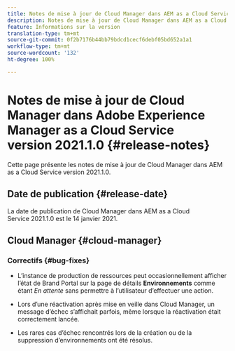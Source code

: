 ```yaml
---
title: Notes de mise à jour de Cloud Manager dans AEM as a Cloud Service version 2021.1.0
description: Notes de mise à jour de Cloud Manager dans AEM as a Cloud Service version 2021.1.0
feature: Informations sur la version
translation-type: tm+mt
source-git-commit: 0f2b7176b44bb79bdcd1cecf6debf05bd652a1a1
workflow-type: tm+mt
source-wordcount: '132'
ht-degree: 100%

---
```



# Notes de mise à jour de Cloud Manager dans Adobe Experience Manager as a Cloud Service version 2021.1.0 {#release-notes}

Cette page présente les notes de mise à jour de Cloud Manager dans AEM as a Cloud Service version 2021.1.0.

## Date de publication {#release-date}

La date de publication de Cloud Manager dans AEM as a Cloud Service 2021.1.0 est le 14 janvier 2021.

## Cloud Manager {#cloud-manager}

### Correctifs {#bug-fixes}

* L’instance de production de ressources peut occasionnellement afficher l’état de Brand Portal sur la page de détails **Environnements** comme étant *En attente* sans permettre à l’utilisateur d’effectuer une action.

* Lors d’une réactivation après mise en veille dans Cloud Manager, un message d’échec s’affichait parfois, même lorsque la réactivation était correctement lancée.

* Les rares cas d’échec rencontrés lors de la création ou de la suppression d’environnements ont été résolus.
